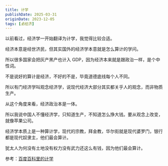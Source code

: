 ```yaml
---
title: 计学
publishDate: 2025-03-31
originDate: 2023-12-05
tags: [💰经济]
---
```


以前看过，经济学一开始翻译为计学，我觉得比较合适。

经济本意是经世济民，但其实国外的经济学本意就是怎么算计的学问。

所以很多国家会把灰产黑产也计入 GDP，因为经济本来就是跟政治一样，是个中性词。

不是说好的算计是经济，不好的不是，毕竟道德底线每个人不同。

所以有门经济学叫观念经济学，说现代经济大部分其实都关乎人的观念，而非物质生产。

从这个角度来看，经济政治本是一体。

所以我说中国人不懂经济学，只知道生产，不知道怎么挣大钱。要从观念上改变，就像苹果公司。

经济学本质上是一种算计学，现代的宗教，拜金教，华尔街就是现代婆罗门，银行都是现代奴隶主，他们最会算计。

犹太人为何没有土地没有权力没有武力还这么有钱，因为他们最会算计。

参考：[百度百科里的计学](https://baike.baidu.com/item/%E8%AE%A1%E5%AD%A6/8951108)
